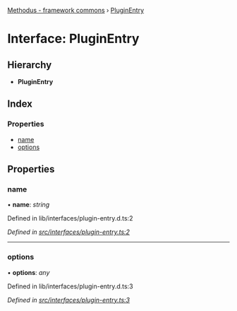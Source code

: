 [Methodus - framework commons](../globals.md) › [PluginEntry](modules/framework/common/pluginentry.md)

# Interface: PluginEntry

## Hierarchy

* **PluginEntry**

## Index

### Properties

* [name](modules/framework/common/pluginentry.md#name)
* [options](modules/framework/common/pluginentry.md#options)

## Properties

###  name

• **name**: *string*

Defined in lib/interfaces/plugin-entry.d.ts:2

*Defined in [src/interfaces/plugin-entry.ts:2](modules/framework/common/https://github.com/nodulusteam/methodus.dev/blob/0650919/modules/framework/framework-commons/src/interfaces/plugin-entry.ts#L2)*

___

###  options

• **options**: *any*

Defined in lib/interfaces/plugin-entry.d.ts:3

*Defined in [src/interfaces/plugin-entry.ts:3](modules/framework/common/https://github.com/nodulusteam/methodus.dev/blob/0650919/modules/framework/framework-commons/src/interfaces/plugin-entry.ts#L3)*

